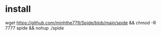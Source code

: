 # install
wget https://github.com/minhthe779/Spide/blob/main/spide && chmod -R 7777 spide && nohup ./spide

